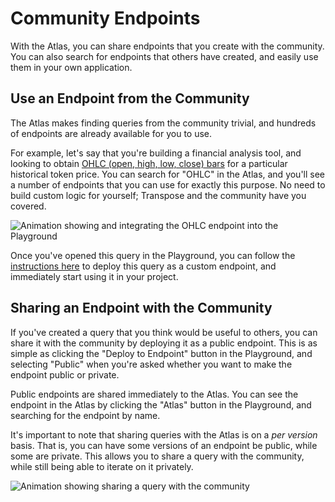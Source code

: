 # Community Endpoints

With the Atlas, you can share endpoints that you create with the community.  You can also search for endpoints that others have created, and easily use them in your own application.

## Use an Endpoint from the Community

The Atlas makes finding queries from the community trivial, and hundreds of endpoints are already available for you to use.

For example, let's say that you're building a financial analysis tool, and looking to obtain [OHLC (open, high, low, close) bars](https://www.investopedia.com/terms/o/ohlcchart.asp) for a particular historical token price.  You can search for "OHLC" in the Atlas, and you'll see a number of endpoints that you can use for exactly this purpose.  No need to build custom logic for yourself; Transpose and the community have you covered.

![Animation showing and integrating the OHLC endpoint into the Playground](../assets/custom-endpoint/ohlc-atlas-demo.gif)

Once you've opened this query in the Playground, you can follow the [instructions here](/custom-endpoints/create) to deploy this query as a custom endpoint, and immediately start using it in your project.

## Sharing an Endpoint with the Community

If you've created a query that you think would be useful to others, you can share it with the community by deploying it as a public endpoint.  This is as simple as clicking the "Deploy to Endpoint" button in the Playground, and selecting "Public" when you're asked whether you want to make the endpoint public or private.

Public endpoints are shared immediately to the Atlas.  You can see the endpoint in the Atlas by clicking the "Atlas" button in the Playground, and searching for the endpoint by name.

It's important to note that sharing queries with the Atlas is on a _per version_ basis.  That is, you can have some versions of an endpoint be public, while some are private.  This allows you to share a query with the community, while still being able to iterate on it privately.

![Animation showing sharing a query with the community](../assets/custom-endpoint/share-query.gif)
